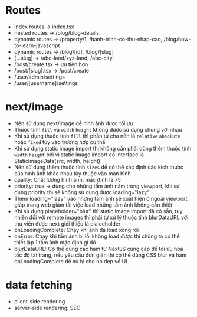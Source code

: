 # Routes

- index routes -> index.tsx
- nested routes -> /blog/blog-details
- dynamic routes -> /property/1, /hanh-trinh-co-thu-nhap-cao, /blog/how-to-learn-javascript
- dynamic routes -> /blog/[id], /blog/[slug]
- [...slug] -> /abc-land/xyz-land, /abc-city
- /post/create.tsx -> ưu tiên hơn
- /post/[slug].tsx -> /post/create
- /user/admin/settings
- /user/[username]/settings

# next/image

- Nên sử dụng next/image để hình ảnh được tối ưu
- Thuộc tính `fill` và `width` `height` không được sử dụng chung với nhau
- Khi sử dụng thuộc tính `fill` thì phần tử cha nên là `relative` `absolute` hoặc `fixed` tùy vào trường hợp cụ thể
- Khi sử dụng static image import thì không cần phải dùng thêm thuộc tính `width` `height` bởi vì static image import có interface là StaticImageData(src, width, height)
- Nên sử dụng thêm thuộc tính `sizes` để có thể xác định các kích thước của hình ảnh khác nhau tùy thuộc vào màn hình
- quality: Chất lượng hình ảnh, mặc định là 75
- priority: true -> dùng cho những tấm ảnh nằm trong viewport, khi sử dụng priority thì sẽ không sử dụng được loading="lazy"
- Thêm loading="lazy" vào những tấm ảnh sẽ xuất hiện ở ngoài viewport, giúp trang web giảm tải việc load những tấm ảnh không cần thiết
- Khi sử dụng placeholder="blur" thì static image import đã có sẵn, tuy nhiên đối với remote images thì phải tự xử lý thuộc tính blurDataURL với thư viện được next giới thiệu là plaiceholder
- onLoadingComplete: Chạy khi ảnh đã load xong rồi
- onError: Chạy khi tấm ảnh bị lỗi không load được thì chúng ta có thể thiết lập 1 tấm ảnh mặc định gì đó
- blurDataURL: Có thể dùng các hàm từ NextJS cung cấp để tối ưu hóa tốc độ tải trang, nếu yêu cầu đơn giản thì có thể dùng CSS blur và hàm onLoadingComplete để xử lý cho nó đẹp về UI

# data fetching

- client-side rendering
- server-side rendering: SEO
